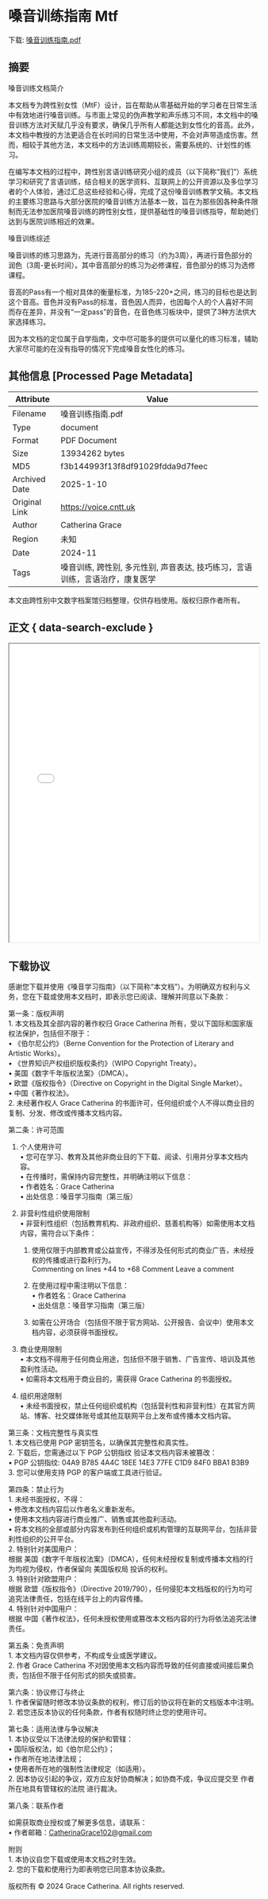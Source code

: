 # 嗓音训练指南 Mtf

<!-- tcd_download_link -->
下载: [嗓音训练指南.pdf](嗓音训练指南.pdf)
<!-- tcd_download_link_end -->

## 摘要

<!-- tcd_abstract -->
嗓音训练文档简介

本文档专为跨性别女性（MtF）设计，旨在帮助从零基础开始的学习者在日常生活中有效地进行嗓音训练。与市面上常见的伪声教学和声乐练习不同，本文档中的嗓音训练方法对天赋几乎没有要求，确保几乎所有人都能达到女性化的音高。此外，本文档中教授的方法更适合在长时间的日常生活中使用，不会对声带造成伤害。然而，相较于其他方法，本文档中的方法训练周期较长，需要系统的、计划性的练习。  

在编写本文档的过程中，跨性别言语训练研究小组的成员（以下简称“我们”）系统学习和研究了言语训练，结合相关的医学资料、互联网上的公开资源以及多位学习者的个人体验，通过汇总这些经验和心得，完成了这份嗓音训练教学文稿。本文档的主要练习思路与大部分医院的嗓音训练方法基本一致，旨在为那些因各种条件限制而无法参加医院嗓音训练的跨性别女性，提供基础性的嗓音训练指导，帮助她们达到与医院训练相近的效果。  

嗓音训练综述

嗓音训练的练习思路为，先进行音高部分的练习（约为3周），再进行音色部分的润色（3周-更长时间）。其中音高部分的练习为必修课程，音色部分的练习为选修课程。  

音高的Pass有一个相对具体的衡量标准，为185-220+之间，练习的目标也是达到这个音高。音色并没有Pass的标准，音色因人而异，也因每个人的个人喜好不同而存在差异，并没有“一定pass”的音色，在音色练习板块中，提供了3种方法供大家选择练习。  

因为本文档的定位属于自学指南，文中尽可能多的提供可以量化的练习标准，辅助大家尽可能的在没有指导的情况下完成嗓音女性化的练习。  

<!-- tcd_abstract_end -->

## 其他信息 [Processed Page Metadata]

| Attribute       | Value                                  |
|-----------------|----------------------------------------|
| Filename        | 嗓音训练指南.pdf                             |
| Type            | document                                 |
| Format          | PDF Document                               |
| Size            | 13934262 bytes                           |
| MD5             | f3b144993f13f8df91029fdda9d7feec                         |
| Archived Date   | 2025-1-10                           |
| Original Link   | https://voice.cntt.uk                     |
| Author          | Catherina Grace                               |
| Region          | 未知                               |
| Date            |    2024-11                           |
| Tags            | 嗓音训练, 跨性别, 多元性别, 声音表达, 技巧练习，言语训练，言语治疗，康复医学                                 |

本文由跨性别中文数字档案馆归档整理，仅供存档使用。版权归原作者所有。


## 正文 { data-search-exclude }

<!-- tcd_main_text -->
<iframe src="../嗓音训练指南.pdf" width="100%" height="600px">
    <p>无法显示PDF，请下载查看。</p>
</iframe>
<!-- tcd_main_text_end -->

## 下载协议  
<!-- tcd_abstract -->

感谢您下载并使用《嗓音学习指南》（以下简称“本文档”）。为明确双方权利与义务，您在下载或使用本文档时，即表示您已阅读、理解并同意以下条款：  

第一条：版权声明  
	1.	本文档及其全部内容的著作权归 Grace Catherina 所有，受以下国际和国家版权法保护，包括但不限于：  
	•	《伯尔尼公约》（Berne Convention for the Protection of Literary and Artistic Works）。  
	•	《世界知识产权组织版权条约》（WIPO Copyright Treaty）。  
	•	美国《数字千年版权法案》（DMCA）。  
	•	欧盟《版权指令》（Directive on Copyright in the Digital Single Market）。  
	•	中国《著作权法》。  
	2.	未经著作权人 Grace Catherina 的书面许可，任何组织或个人不得以商业目的复制、分发、修改或传播本文档内容。  

第二条：许可范围

1. 个人使用许可  
	•	您可在学习、教育及其他非商业目的下下载、阅读、引用并分享本文档内容。  
	•	在传播时，需保持内容完整性，并明确注明以下信息：  
	•	作者姓名：Grace Catherina  
	•	出处信息：嗓音学习指南（第三版）  

2. 非营利性组织使用限制  
	•	非营利性组织（包括教育机构、非政府组织、慈善机构等）如需使用本文档内容，需符合以下条件：  
	1.	使用仅限于内部教育或公益宣传，不得涉及任何形式的商业广告，未经授权的传播或进行盈利行为。  
Commenting on lines +44 to +68
Comment
 Leave a comment
 
	2.	在使用过程中需注明以下信息：  
	•	作者姓名：Grace Catherina  
	•	出处信息：嗓音学习指南（第三版）  
	3.	如需在公开场合（包括但不限于官方网站、公开报告、会议中）使用本文档内容，必须获得书面授权。  

3. 商业使用限制  
	•	本文档不得用于任何商业用途，包括但不限于销售、广告宣传、培训及其他盈利性活动。  
	•	如需将本文档用于商业目的，需获得 Grace Catherina 的书面授权。  

4. 组织用途限制  
	•	未经书面授权，禁止任何组织或机构（包括营利性和非营利性）在其官方网站、博客、社交媒体账号或其他互联网平台上发布或传播本文档内容。

第三条：文档完整性与真实性  
	1.	本文档已使用 PGP 密钥签名，以确保其完整性和真实性。  
	2.	下载后，您需通过以下 PGP 公钥指纹 验证本文档内容未被篡改：  
	•	PGP 公钥指纹: 04A9 B785 4A4C 18EE 14E3  77FE C1D9 84F0 BBA1 B3B9  
	3.	您可以使用支持 PGP 的客户端或工具进行验证。  

第四条：禁止行为  
	1.	未经书面授权，不得：  
	•	修改本文档内容后以作者名义重新发布。  
	•	使用本文档内容进行商业推广、销售或其他盈利活动。  
	•	将本文档的全部或部分内容发布到任何组织或机构管理的互联网平台，包括非营利性组织的公开平台。  
	2.	特别针对美国用户：  
根据 美国《数字千年版权法案》（DMCA），任何未经授权复制或传播本文档的行为均视为侵权，作者保留向 美国版权局 投诉的权利。  
	3.	特别针对欧盟用户：  
根据 欧盟《版权指令》（Directive 2019/790），任何侵犯本文档版权的行为均可追究法律责任，包括在线平台上的内容传播。  
	4.	特别针对中国用户：  
根据 中国《著作权法》，任何未授权使用或篡改本文档内容的行为将依法追究法律责任。  

第五条：免责声明  
	1.	本文档内容仅供参考，不构成专业或医学建议。  
	2.	作者 Grace Catherina 不对因使用本文档内容而导致的任何直接或间接后果负责，包括但不限于任何形式的损失或损害。  

第六条：协议修订与终止  
	1.	作者保留随时修改本协议条款的权利，修订后的协议将在新的文档版本中注明。  
	2.	若您违反本协议的任何条款，作者有权随时终止您的使用许可。  

第七条：适用法律与争议解决  
	1.	本协议受以下法律法规的保护和管辖：  
	•	国际版权法，如《伯尔尼公约》；  
	•	作者所在地法律法规；  
	•	使用者所在地的强制性法律规定（如适用）。  
	2.	因本协议引起的争议，双方应友好协商解决；如协商不成，争议应提交至 作者所在地具有管辖权的法院 进行裁决。  

第八条：联系作者

如需获取商业授权或了解更多信息，请联系：  
	•	作者邮箱：CatherinaGrace102@gmail.com  

附则  
	1.	本协议自您下载或使用本文档之时生效。  
	2.	您的下载和使用行为即表明您已同意本协议条款。  

版权所有 © 2024 Grace Catherina. All rights reserved.

<!-- tcd_abstract_end -->
